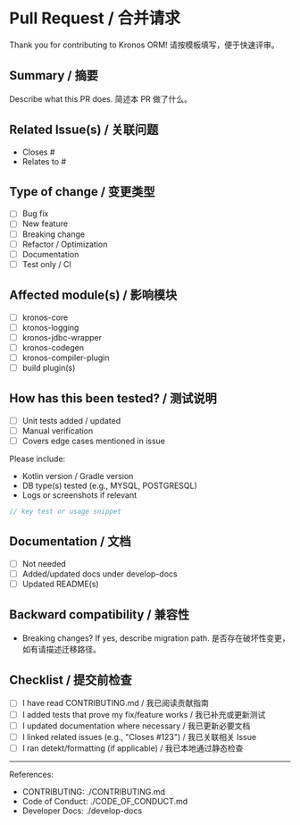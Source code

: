 # Pull Request / 合并请求

Thank you for contributing to Kronos ORM! 请按模板填写，便于快速评审。

## Summary / 摘要
Describe what this PR does. 简述本 PR 做了什么。

## Related Issue(s) / 关联问题
- Closes #
- Relates to #

## Type of change / 变更类型
- [ ] Bug fix
- [ ] New feature
- [ ] Breaking change
- [ ] Refactor / Optimization
- [ ] Documentation
- [ ] Test only / CI

## Affected module(s) / 影响模块
- [ ] kronos-core
- [ ] kronos-logging
- [ ] kronos-jdbc-wrapper
- [ ] kronos-codegen
- [ ] kronos-compiler-plugin
- [ ] build plugin(s)

## How has this been tested? / 测试说明
- [ ] Unit tests added / updated
- [ ] Manual verification
- [ ] Covers edge cases mentioned in issue

Please include:
- Kotlin version / Gradle version
- DB type(s) tested (e.g., MYSQL, POSTGRESQL)
- Logs or screenshots if relevant

```kotlin
// key test or usage snippet
```

## Documentation / 文档
- [ ] Not needed
- [ ] Added/updated docs under develop-docs
- [ ] Updated README(s)

## Backward compatibility / 兼容性
- Breaking changes? If yes, describe migration path. 是否存在破坏性变更，如有请描述迁移路径。

## Checklist / 提交前检查
- [ ] I have read CONTRIBUTING.md / 我已阅读贡献指南
- [ ] I added tests that prove my fix/feature works / 我已补充或更新测试
- [ ] I updated documentation where necessary / 我已更新必要文档
- [ ] I linked related issues (e.g., "Closes #123") / 我已关联相关 Issue
- [ ] I ran detekt/formatting (if applicable) / 我已本地通过静态检查

---
References:
- CONTRIBUTING: ./CONTRIBUTING.md
- Code of Conduct: ./CODE_OF_CONDUCT.md
- Developer Docs: ./develop-docs
